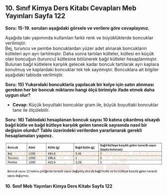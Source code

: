 ## 10. Sınıf Kimya Ders Kitabı Cevapları Meb Yayınları Sayfa 122

**Soru: 15-19. soruları aşağıdaki görsele ve verilere göre cevaplayınız.**

Aşağıda takı yapımında kullanılan farklı renk ve büyüklüklerde boncuklar verilmiştir.  
 Bej, turuncu ve pembe boncuklardan yüzer adet alınarak boncukların kütleleri ayrı ayrı tartılmıştır. Daha sonra tartılan kütleler, kütlesi en küçük olan boncuğun (turuncu) kütlesine bölünerek bağıl kütleler hesaplanmıştır. Bulunan bağıl kütlelere karşılık gelecek kadar boncuk tartılarak ayrı kaplara konulmuş ve kaplardaki boncuklar tek tek sayılmıştır. Boncuklara ait bilgiler aşağıdaki tabloda verilmiştir.

**Soru: 15) Yukarıdaki boncuklarla yapılacak bir kolye için satın alınması gereken her bir boncuk miktarını hangi ölçü birimiyle ifade etmek daha uygun olur?**

* **Cevap**: Küçük boyuttaki boncuklar gram ile, büyük boyuttaki boncuklar tane ile ölçülebilir.

**Soru: 16) Tablodaki hesaplanan boncuk sayısı 10 katına çıkarılmış olsaydı bağıl kütle ve bağıl kütleye karşılık gelen tanecik sayısında nasıl bir değişim olurdu? Tablo üzerindeki verilerden yararlanarak gerekli hesaplamaları yapınız.**

![](./image1.webp)

**10. Sınıf Meb Yayınları Kimya Ders Kitabı Sayfa 122**